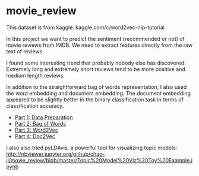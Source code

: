 # movie_review

This dataset is from kaggle: kaggle.com/c/word2vec-nlp-tutorial

In this project we want to predict the sentiment (recommended or not) of movie reviews from IMDB. We need to extract features directly from the raw text of reviews. 

I found some interesting trend that probably nobody else has discovered: Extremely long and extremely short reviews tend to be more positive and medium length reviews.

In addition to the straightforward bag of words representation, I also used the word embedding and document embedding. The document embedding appeared to be slightly better in the binary classification task in terms of classification accuracy.

* [Part 1: Data Preparation](https://github.com/chao-ji/movie_review/blob/master/Part%201%20Data%20Preparation.ipynb)
* [Part 2: Bag of Words](https://github.com/chao-ji/movie_review/blob/master/Part%202%20Bag%20of%20Words.ipynb)
* [Part 3: Word2Vec](https://github.com/chao-ji/movie_review/blob/master/Part%203%20Word2Vec.ipynb)
* [Part 4: Doc2Vec](https://github.com/chao-ji/movie_review/blob/master/Part%204%20Doc2Vec.ipynb)


I also also tried pyLDAvis, a powerful tool for visualizing topic models: http://nbviewer.jupyter.org/github/chao-ji/movie_review/blob/master/Topic%20Model%20Viz%20Toy%20Example.ipynb
